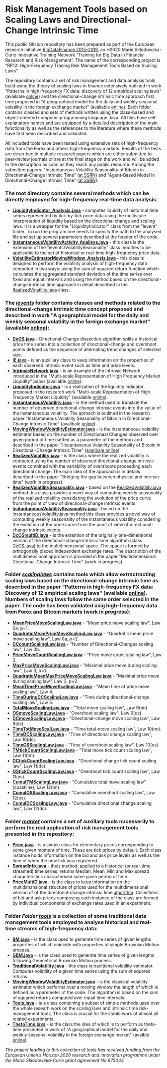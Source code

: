 # Risk Management Tools based on Scaling Laws and Directional-Change Intrinsic Time

This public GitHub repository has been prepared as part of the European research initiative <a href="http://bigdatafinance.eu/">BigDataFinance 2015–2019</a>, an H2020 Marie Sklodowska-Curie Innovative Training Network “Training for Big Data in Financial Research and Risk Management”. The name of the corresponding project is "RP12: High-Frequency Trading Risk Management Tools Based on Scaling Laws". 

The repository contains a set of risk management and data analysis tools build using the theory of scaling laws in finance extensively outlined in work "Patterns in high-frequency FX data: discovery of 12 empirical scaling laws" (available <a href="https://www.tandfonline.com/doi/full/10.1080/14697688.2010.481632?casa_token=YrC9jdNgqoEAAAAA:QLUBgm93lnxMJTL3G6j4RBBCnep4yMQP7KKax2HBlchjdTXbl6fwkHhuFhyzZKjNsik3MWiVuuEO">online</a>) and the directional-change intrinsic time approach first time proposed in "A geographical model for the daily and weekly seasonal volatility in the foreign exchange market" (available <a href="https://www.sciencedirect.com/science/article/pii/026156069390004U">online</a>). Each folder contains classed and sets of methods written using the class-based and object-oriented computer-programming language Java. All files have self-explanatory names and are equipped by a detailed description of the main functionality as well as the references to the literature where these methods have first been described and validated.

All included tools have been tested using extensive sets of high-frequency data from the Forex and others high-frequency markets. Results of the tests are described in multiple research papers which are either submitted to peer-review journals or are at the final stage on the work and will be added to the description as soon as they reach any public resource. Among the submitted papers: "Instantaneous Volatility Seasonality of Bitcoin in Directional-Change Intrinsic Time" (<a href="https://papers.ssrn.com/sol3/papers.cfm?abstract_id=3243797">at SSRN</a>) and "Agent-Based Model in Directional-Change Intrinsic Time" (<a href="https://papers.ssrn.com/sol3/papers.cfm?abstract_id=3240456">at SSRN</a>).

<h3>The root directory contains several methods which can be directly employed for high-frequency real-time data analysis:</h3>

<ul>
<li><strong><a href="https://github.com/VladUZH/VlPetrov/blob/master/src/LiquidityIndicator_Analysis.java">LiquidityIndicator_Analysis.java</a></strong> - computes liquidity of historical time series represented by tick-by-tick price data  using the multiscale interpretation of liquidity based on the directional change and scaling laws. It is a wrapper for the "LiquidityIndicator" class from the "ievent" folder. To run the program one needs to specify the path to the analysed file and set up several parameters described at the header of the code.</li>
<li><strong><a href="https://github.com/VladUZH/VlPetrov/blob/master/src/InstantaneousVolatilityActivity_Analisys.java">InstantaneousVolatilityActivity_Analisys.java</a></strong> - this class is the extension of the "ievents/VolatilitySeasonality" class modifies to be applicable to the set of historical or real-time high-frequency price data.</li>
<li><strong><a href="https://github.com/VladUZH/VlPetrov/blob/master/src/VolatilityEstimatorMovingWindow_Analysis.java">VolatilityEstimatorMovingWindow_Analysis.java</a></strong> - this class is designed to perform the volatility analysis of high-frequency data computed in two ways: using the sum of squared return function which calculates the aggregated standard deviation of the time series over fixed and equal intervals and using the method based on the directional-change intrinsic time approach in detail described in the <a href="https://github.com/VladUZH/VlPetrov/blob/master/src/ievents/RealizedVolatility.java">RealizedVolatility.java</a> class.</li>
</ul>


<h3>The <em><a href="https://github.com/VladUZH/VlPetrov/tree/master/src/ievents">ievents</a></em> folder contains classes and methods related to the directional-change intrinsic time concept proposed and described in work "A geographical model for the daily and weekly seasonal volatility in the foreign exchange market" (available <a href="https://www.sciencedirect.com/science/article/pii/026156069390004U">online</a>): </h3>

<ul>
<li><strong><a href="https://github.com/VladUZH/VlPetrov/blob/master/src/ievents/DcOS.java">DcOS.java</a></strong> - Directional-Change dissection algorithm splits a historical price time series into a collection of directional-change  and overshoot points defined as the sequence of alternating trend changes of selected size.</li>
<li><strong><a href="https://github.com/VladUZH/VlPetrov/blob/master/src/ievents/IE.java">IE.java</a></strong> - is an auxiliary class to keep information on the properties of each observed intrinsic event such as time and price levels.</li>
<li><strong><a href="https://github.com/VladUZH/VlPetrov/blob/master/src/ievents/IntrinsicNetwork.java">IntrinsicNetwork.java</a></strong> - is an example of the Intrinsic Network introduced in the "Multi-scale Representation of High Frequency Market Liquidity" paper (available <a href="https://content.iospress.com/articles/algorithmic-finance/af054">online</a>).</li>
<li><strong><a href="https://github.com/VladUZH/VlPetrov/blob/master/src/ievents/LiquidityIndicator.java">LiquidityIndicator.java</a></strong> - is a realization of the liquidity indicator proposed in the research work "Multi-scale Representation of High Frequency Market Liquidity" (available <a href="https://content.iospress.com/articles/algorithmic-finance/af054">online</a>).</li>
<li><strong><a href="https://github.com/VladUZH/VlPetrov/blob/master/src/ievents/InstantaneousVolatility.java">InstantaneousVolatility.java</a></strong> - is the method used to translate the number of observed directional-change intrinsic events into the value of the instantaneous volatility. The aproach is outlined in the research paper "Instantaneous Volatility Seasonality of Bitcoin in Directional-Change Intrinsic Time" (availbale <a href="https://papers.ssrn.com/sol3/papers.cfm?abstract_id=3243797">online</a>).</li>
<li><strong><a href="https://github.com/VladUZH/VlPetrov/blob/master/src/ievents/MovingWindowVolatilityEstimator.java">MovingWindowVolatilityEstimator.java</a></strong> - is the instantaneous volatility estimator based on the number of Directionaal Changes observed over given poriod of time (setted as a parameter of the method) and described in the paper "Instantaneous Volatility Seasonality of Bitcoin in Directional-Change Intrinsic Time" (<a href="https://papers.ssrn.com/sol3/papers.cfm?abstract_id=3243797">availbale online</a>).</li>
<li><strong><a href="https://github.com/VladUZH/VlPetrov/blob/master/src/ievents/RealizedVolatility.java">RealizedVolatility.java</a></strong> - is the class where the realized volatility is computed using the number of observed directional-change intrinsic events combined with the variability of overshoots proceeding each directional change. The main idea of the approach is in details described in the paper "Bridging the gap between physical and intrinsic time" (work in progress).</li>
<li><strong><a href="https://github.com/VladUZH/VlPetrov/blob/master/src/ievents/RealizedVolatilitySeasonality.java">RealizedVolatilitySeasonality.java</a></strong> - based on the <a href="https://github.com/VladUZH/VlPetrov/blob/master/src/ievents/RealizedVolatility.java">RealizedVolatility.java</a> method this class provides a novel way of computing weekly seasonality of the realized volatility considering the evolution of the price curve from the point of view of directional-change intrinsic events.</li>
<li><strong><a href="https://github.com/VladUZH/VlPetrov/blob/master/src/ievents/InstantaneousVolatilitySeasonality.java">InatantaneousVolatilitySeasonality.java</a></strong> - based on the <a href="https://github.com/VladUZH/VlPetrov/blob/master/src/ievents/InstantaneousVolatility.java">InstantaneousVolatility.java</a> method this class provides a novel way of computing weekly seasonality of the instantaneous volatility consdering the evolution of the price curve from the point of view of directional-change intrinsic events.</li>
<li><strong><a href="https://github.com/VladUZH/VlPetrov/blob/master/src/ievents/DcOSmultD.java">DcOSmultiD.java</a></strong> - is the extention of the originally one-dimentional version of the directional-change intrinsic time algorithm (class <a href="https://github.com/VladUZH/VlPetrov/blob/master/src/ievents/DcOS.java">DcOS.java</a>) to the multidimensional space. The space is formed by orthogonally placed independent exchange rates. The description of the multidimensional approach is provided in the paper "Multidimensional Directional-Change Intrinsic Time" (work in progress).</li>
</ul>

<h3>Folder <em><a href="https://github.com/VladUZH/VlPetrov/tree/master/src/scalinglaws">scalinglaws</a></em> contains tools which allow extractracting scaling laws based on the directional-change intrinsic time as described in the paper "Patterns in high-frequency FX data: Discovery of 12 empirical scaling laws" (available <a href="https://www.tandfonline.com/doi/full/10.1080/14697688.2010.481632?casa_token=m2x82H9VNj0AAAAA:HxxRW0hHJb9vwtkg5S3ukhfglI58AzSWAND89y7JXRY5VIGprfGcuQvoR6VTPkgV4yP_lhogrPVsbg">online</a>). Numbers of scaling laws follow the same order selected in the paper. The code has been validated usig high-frequency data from Forex and Bitcoin markets (work in progress):</h3>

<ul>
<li><strong><a href="https://github.com/VladUZH/VlPetrov/blob/master/src/scalinglaws/MeanPriceMoveScalingLaw.java">MeanPriceMoveScalingLaw.java</a></strong> - "Mean price move scaling law", Law 0a, p=1.</li>
<li><strong><a href="https://github.com/VladUZH/VlPetrov/blob/master/src/scalinglaws/QuadraticMeanPriceMoveScalingLaw.java">QuadraticMeanPriceMoveScalingLaw.java</a></strong> - "Quadratic mean price move scaling law", Law 0a, p=2.</li>
<li><strong><a href="https://github.com/VladUZH/VlPetrov/blob/master/src/scalinglaws/DCcountScalingLaw.java">DCcountScalingLaw.java</a></strong> - "Number of Directional-Changes scaling law", Law 0b.</li>
<li><strong><a href="https://github.com/VladUZH/VlPetrov/blob/master/src/scalinglaws/PriceMoveCountScalingLaw.java">PriceMoveCountScalingLaw.java</a></strong> - "Price move count scaling law", Law 2.</li>
<li><strong><a href="https://github.com/VladUZH/VlPetrov/blob/master/src/scalinglaws/MaxPriceMoveScalingLaw.java">MaxPriceMoveScalingLaw.java</a></strong> - "Maximal price move during scaling law", Law 3, p=1.</li>
<li><strong><a href="https://github.com/VladUZH/VlPetrov/blob/master/src/scalinglaws/QuadraticMeanMaxPriceMoveScalingLaw.java">QuadraticMeanMaxPriceMoveScalingLaw.java</a></strong> - "Maximal price move during scaling law", Law 3, p=2.</li>
<li><strong><a href="https://github.com/VladUZH/VlPetrov/blob/master/src/scalinglaws/MeanTimePriceMoveScalingLaw.java">MeanTimePriceMoveScalingLaw.java</a></strong> - "Mean time of price move scaling law", Law 4.</li>
<li><strong><a href="https://github.com/VladUZH/VlPetrov/blob/master/src/scalinglaws/TimeDuringDCScalingLaw.java">TimeDuringDCScalingLaw.java</a></strong> - "Time during directional-change scaling law", Law 5.</li>
<li><strong><a href="https://github.com/VladUZH/VlPetrov/blob/master/src/scalinglaws/TotalMoveScalingLaw.java">TotalMoveScalingLaw.java</a></strong> - "Total move scaling law", Law 9(tm).</li>
<li><strong><a href="https://github.com/VladUZH/VlPetrov/blob/master/src/scalinglaws/OSmoveScalingLaw.java">OSmoveScalingLaw.java</a></strong> - "Overshoot scaling law", Law 9(os).</li>
<li><strong><a href="https://github.com/VladUZH/VlPetrov/blob/master/src/scalinglaws/DCmoveScalingLaw.java">DCmoveScalingLaw.java</a></strong> - "Directional-change move scaling law", Law 9(dc).</li>
<li><strong><a href="https://github.com/VladUZH/VlPetrov/blob/master/src/scalinglaws/TimeTotMoveScalLaw.java">TimeTotMoveScalLaw.java</a></strong> - "Time total-move scaling law", Law 10(tm).</li>
<li><strong><a href="https://github.com/VladUZH/VlPetrov/blob/master/src/scalinglaws/TimeDCScalingLaw.java">TimeDCScalingLaw.java</a></strong> - "Time of directional change scaling law", Law 10(dc).</li>
<li><strong><a href="https://github.com/VladUZH/VlPetrov/blob/master/src/scalinglaws/TimeOSScalingLaw.java">TimeOSScalingLaw.java</a></strong> - "Time of overshoot scaling law", Law 10(os).</li>
<li><strong><a href="https://github.com/VladUZH/VlPetrov/blob/master/src/scalinglaws/TMtickCountScalingLaw.java">TMtickCountScalingLaw.java</a></strong> - "Total move tick count scaling law", Law 11(tm).</li>
<li><strong><a href="https://github.com/VladUZH/VlPetrov/blob/master/src/scalinglaws/DCtickCountScalingLaw.java">DCtickCountScalingLaw.java</a></strong> - "Directional change tick count scaling law", Law 11(dc).</li>
<li><strong><a href="https://github.com/VladUZH/VlPetrov/blob/master/src/scalinglaws/OStickCountScalingLaw.java">OStickCountScalingLaw.java</a></strong> - "Overshoot tick count scaling law", Law 11(os).</li>
<li><strong><a href="https://github.com/VladUZH/VlPetrov/blob/master/src/scalinglaws/CumulTMScalingLaw.java">CumulTMScalingLaw.java</a></strong> - "Cumulative total move scaling law" (coastline), Law 12(tm).</li>
<li><strong><a href="https://github.com/VladUZH/VlPetrov/blob/master/src/scalinglaws/CumulOSScalingLaw.java">CumulOSScalingLaw.java</a></strong> - "Cumulative overshoot scaling law", Law 12(os).</li>
<li><strong><a href="https://github.com/VladUZH/VlPetrov/blob/master/src/scalinglaws/CumulDCScalingLaw.java">CumulDCScalingLaw.java</a></strong> - "Cumulative directional change scaling law", Law 12(dc).</li>
</ul>

<h3>Folder <em><a href="https://github.com/VladUZH/VlPetrov/tree/master/src/market">market</a></em> contains a set of auxillary tools nucesserily to perform the real application of risk management tools presented in the repository:</h3>

<ul>
<li><strong><a href="https://github.com/VladUZH/VlPetrov/blob/master/src/market/Price.java">Price.java</a></strong> - is a simple class for elementary prices corresponding to some given moment of time. These are tick prices by default. Each class instance holds information on the bid and ask price levels as well as the time of when the new tick was registered.</li>
<li><strong><a href="https://github.com/VladUZH/VlPetrov/blob/master/src/market/SpreadInfo.java">SpreadInfo.java</a></strong> - theis method, applied to a historical (or real-time streamed) time series, returns Median, Mean, Min and Max spread characteristics characterised some given period of time.</li>
<li><strong><a href="https://github.com/VladUZH/VlPetrov/blob/master/src/market/PriceMultiD.java">PriceMultiD.java</a></strong> - is the class to keep information on the multidimansional structure of prices used for the multidimensional version of of the directonal-change intrinsic time <a href="https://github.com/VladUZH/VlPetrov/blob/master/src/ievents/DcOSmultD.java">algorithm</a>. Collections of bid and ask prices composing each instance of the class are formed by individual components of exchange rates used in an experiment.</li>
</ul>

<h3>Folder <em>Folder <a href="https://github.com/VladUZH/VlPetrov/tree/master/src/tools">tools</a></em> is a collection of some traditional data management tools employed to analyse historical and real-time streams of high-frequency data:</h3>

<ul>
<li><strong><a href="https://github.com/VladUZH/VlPetrov/blob/master/src/tools/BM.java">BM.java</a></strong> - is the class used to generate time series of given lengths properties of which coincide with properties of simple Brownian Motion process.</li>
<li><strong><a href="https://github.com/VladUZH/VlPetrov/blob/master/src/tools/GBM.java">GBM.java</a></strong>  - is the class used to generate time series of given lengths following Geometrical Brownian Motion process.</li>
<li><strong><a href="https://github.com/VladUZH/VlPetrov/blob/master/src/tools/TraditionalVolatility.java">TraditionalVolatility.java</a></strong> - this class is traditional volatility estimator. Computes volatility of a given time series using the sum of squared returns.</li>
<li><strong><a href="https://github.com/VladUZH/VlPetrov/blob/master/src/tools/MovingWindowVolatilityEstimator.java">MovingWindowVolatilityEstimator.java</a></strong> - is the classical volatility estimator which performs over a moving window the length of which is defined as a paremeter of the code. The algorithm is based on the sum of squared returns computed over equal time intervals.</li>
<li><strong><a href="https://github.com/VladUZH/VlPetrov/blob/master/src/tools/Tools.java">Tools.java</a></strong> - is a class containing a subset of simple methods used over the whole researh work on the scaling laws and intrinsic time risk-management tools. The class is crucial for the stable work of almost all related experiments.</li>
<li><strong><a href="https://github.com/VladUZH/VlPetrov/blob/master/src/tools/ThetaTime.java">ThetaTime.java</a></strong> - is the class the idea of which is to perform as theta-time presented in work of "A geographical model for the daily and weekly seasonal volatility in the foreign exchange market" (avaible <a href="https://www.sciencedirect.com/science/article/pii/026156069390004U">online</a>).</li>
</ul>

<em>The project leading to this collection of tools has received funding from the European Union’s Horizon 2020 research and innovation programme under the Marie Skłodowska-Curie grant agreement No 675044</em>
